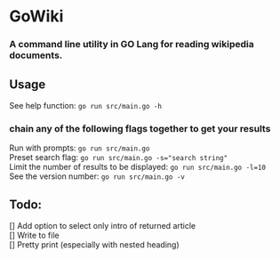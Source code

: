 # GoWiki
### A command line utility in GO Lang for reading wikipedia documents.

## Usage
See help function: `go run src/main.go -h` 

### chain any of the following flags together to get your results
Run with prompts: `go run src/main.go`  
Preset search flag: `go run src/main.go -s="search string"`  
Limit the number of results to be displayed: `go run src/main.go -l=10`  
See the version number: `go run src/main.go -v`

## Todo:
[] Add option to select only intro of returned article  
[] Write to file  
[] Pretty print (especially with nested heading)  
